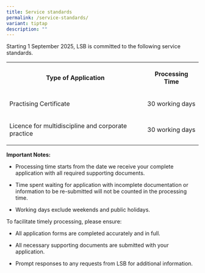 ```yaml
---
title: Service standards
permalink: /service-standards/
variant: tiptap
description: ""
---
```

<p>Starting 1 September 2025, LSB is committed to the following service standards.</p>
<p></p>
<table style="minWidth: 50px">
<colgroup>
<col>
<col>
</colgroup>
<tbody>
<tr>
<th rowspan="1" colspan="1">
<p>Type of Application</p>
</th>
<th rowspan="1" colspan="1">
<p>Processing Time</p>
</th>
</tr>
<tr>
<td rowspan="1" colspan="1">
<p>Practising Certificate</p>
</td>
<td rowspan="1" colspan="1">
<p>30 working days</p>
</td>
</tr>
<tr>
<td rowspan="1" colspan="1">
<p>Licence for multidiscipline and corporate practice</p>
</td>
<td rowspan="1" colspan="1">
<p>30 working days</p>
</td>
</tr>
</tbody>
</table>
<p></p>
<p><strong>Important Notes:</strong>
</p>
<ul data-tight="true" class="tight">
<li>
<p>Processing time starts from the date we receive your complete application
with all required supporting documents.</p>
</li>
<li>
<p>Time spent waiting for application with incomplete documentation or information
to be re-submitted will not be counted in the processing time.</p>
</li>
<li>
<p>Working days exclude weekends and public holidays.</p>
<p></p>
</li>
</ul>
<p>To facilitate timely processing, please ensure:</p>
<ul data-tight="true" class="tight">
<li>
<p>All application forms are completed accurately and in full.</p>
</li>
<li>
<p>All necessary supporting documents are submitted with your application.</p>
</li>
<li>
<p>Prompt responses to any requests from LSB for additional information.</p>
<p></p>
</li>
</ul>
<p></p>